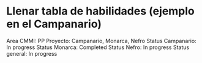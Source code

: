 # Llenar tabla de habilidades (ejemplo en el Campanario)

Area CMMI: PP
Proyecto: Campanario, Monarca, Nefro
Status Campanario: In progress
Status Monarca: Completed
Status Nefro: In progress
Status general: In progress